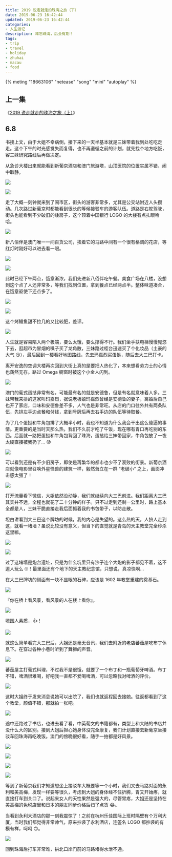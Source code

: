 ```yaml
---
title: 2019 说走就走的珠海之旅（下）
date: 2019-06-23 16:42:44
updated: 2019-06-23 16:42:44
categories:
- 人生游记
description: 难忘珠海，后会有期！
tags:
- trip
- travel
- holiday
- zhuhai
- macau
- food
---
```


{% meting "18663106" "netease" "song" "mini" "autoplay" %}



## 上一集

《[2019 说走就走的珠海之旅（上）](https://blog.joouis.com/2019/06/18/2019-zhuhai-trip-1/)》



## 6.8

书接上文，由于大姐不幸病倒，接下来的一天半基本就是三妹带着我到处吃吃走走。这个下午的时光感觉失而复得，也不再遵循之前的计划，就先找个地方吃饭，容三妹研究路线后再做决定。

从急诊大楼出来就能看到新葡京酒店和澳门旅游塔，山顶医院的位置实属不错，闹中取静。

![](https://jtpu8w.bn.files.1drv.com/y4mGLfIQwxFhHEeHb30ncExKbQ3F622mbW5GsbAgcZCwAhD8CYIOysr971nYk7ehGVuNOMHKG9sCe6N3wvOazzdeXdIcscYW8VQr7L1c6oU42fo-GTD6UqOU0C7km-gQLPpWAcU6GEc7NJrTIfx8bL9Jk579DI1Vdj4WiJxIJSCx4bXgcF6kqQdYPKI2a7kAKRksU_T96LYnuEHlhCW3pjCnA?width=1512&height=2016&cropmode=none)

![](https://hzomaa.bn.files.1drv.com/y4m1VBXLfVCNiPkEjKWjA9mee7zMfL92va0Pj6n7r-pS_Y3dKFdWJW9o7PcCm-0OLKE_GAhBSoYLVhEKcsp5Thr4XpPp-gNJJe5tK-wZy4Avbb1mLCHZAcG2TnNkAJ8YXVxarETPVmqM05JKjm_DsmSoRw2Ur9HVzQszzmQnAvuKtbZ4KzkR3xEJrkLg1Tz5kutC65qV9DMwTho73_9eFEDnA?width=1512&height=2016&cropmode=none)

走了大概一刻钟就来到了闹市区，街头的游客非常多，尤其是公交站附近人头攒动。几次路过新葡京时都能看到很长的等候接驳车的游客队伍。道路是右舵驾驶，街头也能看到不少破旧的矮房子，这个顶着中国银行 LOGO 的大楼有点扎眼哈哈。

![](https://hjoqaa.bn.files.1drv.com/y4mxoYvBcTv5YxdPgsZtMjA61_BKUgxZ2xI-kEQKMcqqBLU4sbF0QCAL7eZAODT9ygn5-NFS3MwAh5M-fVnIaN-BqO5rACrEiH376HjwZIf9wo_EAX1SGqbDBaixilDyHLjwZz3RenYBB5f_4ngKlq7gGj5ulwvjaLaQNynNI2tTj5xD1m9qfNRE9ClpOBkpr7VFIakunE8m-eNw2IqUjLmgQ?width=1512&height=2016&cropmode=none)

新八佰伴是澳门唯一一间百货公司，挨着它的马路中间有一个很有格调的花店，等红灯时刚好可以进去看一眼。

![](https://idooaa.bn.files.1drv.com/y4m3QaRqchereKbIIKSaWsPnLjldFbTFPZpaC2z6sY07s2fk-BwdL_ef2NSfmYmIQNu73rIeIqLqxYkGSO_3eSHvp65JEJFcUPktZyM4AfV7TJqH4LR-FJv44H4sSYbtolGP5b9xu_O9wyFbSuyuPfMsPJdD0sWgObjNepw69fQY4fU2mVi1JizOeyEQBtxmW7Otmd3y8gayrpJ4f8US1MaHg?width=1512&height=2016&cropmode=none)

![](https://jjps8w.bn.files.1drv.com/y4mV6sOTlZpJ3_2V_XK7XRQt3XdbI_JioJ1kquBE9VDLr8f3RnapQJBdlPHJ4YdQlLpw_1iMpQxogJitAAGARHnCvuC5chRuO6ils5iJ0GikEZKBORWCvIr1Wn9LyQfnER2ndVR1wyNAt9MHWFquAnk3Ofk1P6XUc49H-ErphoffmstFV6Ge3isi7xIJVxQg42-yZq3GQNAvY8NjssyyPYinw?width=1512&height=2016&cropmode=none)

此时已经下午两点，饿意渐浓，我们先进新八佰伴吃午餐。美食广场在八楼，没想到这个点了人还非常多，等我们找到位置，拿到餐点已经两点半。整体味道凑合，在饿意驱使下还点多了。

![](https://hjokaa.bn.files.1drv.com/y4mew2vYuc7mVlOV6B7bGECoG1hTglKnGSCK9uyLGw9pZVI2fg0FS06J7HmH1RYKQxYl6ly_c90XJy2v-RFeHWTdAFdcvgvVoQc75rmNvxyvUsv3hEG80qM77ducxyHcKKLTC1Haxenxn3LLLUt8evT7u574UCFz7SWWHMVpz8AaBPJxHDXc9ImahCMupQKzPqJzmxHUkTG0HKrbzT91R5nGw?width=2016&height=1512&cropmode=none)

![](https://jdpy8w.bn.files.1drv.com/y4mM46NyicARWpktlGUjJRYUGINaAREDvXwaDN1-jVq0DCO355YHCY9mPAxgf4_LXEk2DcVjRuqW3wvuGtZ7R3kFDwMtJ_yKdQLw4HfbaTGkbPNKNh0VRltWhslHgiH4lYaHc-Y36gYGKHk4vpzzG7L8E0xWa_IFn4U47BChe1liygG291jEp49ss9T4O1xl3wyGkIX_gz7qVYzwvaD3zP9xA?width=2016&height=1512&cropmode=none)

这个烤鳗鱼甜不拉几的又比较肥，差评。

![](https://jtp08w.bn.files.1drv.com/y4mDi9LKGg32k_b8f4Rnf2trh0VfpJn376vKkfJ1RDIg7zN9gYIcYlF4CZhygt8BSrS_sh_mbQLG4ChCz_owuEip8SmWUtLw4TazM0OzQLu3efIpKE5h3rY2-7ZmQwT-9Wq7OqcefhO6hZiX1AVBdBbzLlAPo87LhkZgH45eJmWSUkCsgSnItu-ohJSsnawqRGcpfwrm88D8V8NL-oxBYvuuA?width=2016&height=1512&cropmode=none)

人生就是容易陷入两个极端，要么太饿，要么撑得不行。我们坐手扶电梯慢慢晃悠下去，逛超市为冒烟的嗓子买了龙角散，三妹路过柜台迅速买了个化妆品（土豪的大气 😏），最后回到一楼看好地图路线，先去玛嘉烈买蛋挞，随后去大三巴打卡。

离开安逸的空调大楼再次回到大街上真的是要把人热化了，本来想看劳力士的心情也荡然无存。路过 Omega 橱窗时被这个小金人闪到。

![](https://izpy8w.bn.files.1drv.com/y4mdwbqQv5t57UMfXZTx5B-3VHB9sOh59hHYrB8MUKaLaTOlJz6wAyxZf-OAY2fNTnQxqPWUrzILv9uNPlBV6beLxkESd1YZ_YG-f63SuMOGDMeQfxoY5RKdrfsOSFDdBN7DXeS4i4F7zclwzUwaINhOhxwDkfENLX3ZnIFBPGaqQKM_74KH9K7TNuOMe2UNcUdBOmlnsy2QFALpy6i9ZaKTg?width=1512&height=2016&cropmode=none)

澳门的葡式蛋挞非常有名，可能最有名的就是安德鲁，但是有名就意味着人多。三妹带我来排的这家叫玛嘉烈，据说老板娘玛嘉烈曾经是安德鲁的妻子，离婚后自己也开了家店，口味和安德鲁差不多，人气也是非常旺。从店的门口往外共有两条队伍，先排左手边点餐和付钱，拿到号牌后再去右手边的队伍等待取餐。

为了几个蛋挞和牛角包排了大概半小时，我也不知道为什么我会干出这么傻逼的事情。更重要的是当时天那么热，我们不久前才吃了午饭，现在哪有胃口再吃别的东西。后面就一路把蛋挞和牛角包背回了珠海，蛋挞给三妹带回家，牛角包放了一夜太硬直接被我扔了… 😓

![](https://idpw8w.bn.files.1drv.com/y4m8EaVBLcF5uRg1NnsqE61iDO_bR0lsoHcvOvJqAg9rdZmVkF88F96r822XqyrvQ6lzR4V-uAlUVN3ZfIqU0IAqXAKXvuaCWl47DUXtkB3EXp1jcTnZDa1pW-7ZFhrvqgl8mNZvynAyttJDOeIm81di9aS3CH-xvEa0LL7FhEXr2XV4avIceAB4nZ4_eCxd2l-OjkRpZJoJtMT_tURWU3etw?width=2016&height=1512&cropmode=none)

可以看到还是有不少旧房子，即使是再繁华的都市也少不了衰败的街景。新葡京酒店就像电影里召唤外星怪兽的建筑一样，毅然耸立在一群 “老破小” 之上，画面冲击感太强了！

![](https://itoqaa.bn.files.1drv.com/y4moGSChOEc7tVniHUkEaYzW8OfWRXbQFk9wUAUFdk7Dkg2IB2GihyS1E7uWJYQb5AQni8n0bEbIn23XJYSmK-l7Xdr_VbPAH6-ZJ3SGIQqowHgoRBxlfVVD7jgucquwLp85BXV1yAoW1ZlfxHVD34wp8oj00qofEIsQ7sAT_OyVuWvLULxf1lOwrOY0fK2-iQo6iUvXSnbnspx-5p2IthiLA?width=1512&height=2016&cropmode=none)

打开流量看下微信，大姐依然没动静，我们就继续向大三巴前进。我们距离大三巴其实并不远，全程也就花了二十分钟的样子。只不过走到还剩一公里时，路上基本全都是人，三妹干脆直接走我后面抓着我的书包带子，以防走散。

坦白讲看到大三巴这个牌坊的时候，我的内心是失望的。这么热的天，人挤人走到这，就看一堵墙？虽说比较没有意义，但当下的直觉就是青岛的天主教堂完全秒杀这里嘛。

![](https://jdps8w.bn.files.1drv.com/y4mdHV4MLGRhXn0LIAyeHGIvsvoKzNEjTCALNKWfS5TrHtw_sxy9D7oXm4nbaF1sRi5sNdar5C6V5Zf5v6rUImrOHdTXyPM0_looEGHyutxJtIVJlL-R9Oyvu0vyggV6x1wZAxeY0_demM8J8uzqMAhcYfOUQ7D-yGtkE_WBDl21ysAsaiSjFiD-vANrZqIEOqeX7Xoy2xoZG-IwcwhIgQtOw?width=2016&height=1512&cropmode=none)

![](https://jtpz8w.bn.files.1drv.com/y4m7bMoW9Om1SUnFMHqg_NDlUa2sMOittwiNViWARqv93ps-Ifq-esgPD5skdlRHMQkKT107E8LYPb_xweJGsYNZwquXL1eBV7cmRkvJULqb7qCv6bWTWHhEL47zFQ_NOdP1pFWmT3K2NQgoYvCLGafT2GXPqoLxhILNeTVWhbqv5by3Y9HW0KadlSdWQE04ASowdEUhPSp4GN28Jl1MjoF2g?width=2016&height=1512&cropmode=none)

过了这堵墙是炮台遗址，只是为什么坑里只有沙子连个大炮的影子都见不着，这不逗人玩么 🙄！最里面还有个地下的天主教纪念馆，只想说，真凉快啊…

在大三巴牌坊的侧面有一块不显眼的石碑，应该是 1602 年教堂重建的奠基石。

![](https://itooaa.bn.files.1drv.com/y4mG1p0BJvya2MatFl-JmZRa3XQvP_9Wr_ROAlB4ClZyOWnwgAgjWGEJeh4_eU0mjpl0bWnToTHzchyzHcgYTrMoYCYsDVaGpAfbfEVUDj3vHwW310P2CZNDs3kX705MqOpjA60K8xOEi2vpHf7uovD1Hm4NGU5uioR7m20PDW5y5j9wNmIiL2hVPt0nAni7oUIG1nz_IPrHxgtzbOouNsG0A?width=2016&height=1512&cropmode=none)

『你在桥上看风景，看风景的人在楼上看你』。

![](https://ijolaa.bn.files.1drv.com/y4mQQTctCgo05yRA1GF4c9Ut-5CcsOQSFff6KSsdnREdGRz_dPQ4CBqYI23wIVMH0QH8_bTDCO3J6ql_Xq6TquR-oEAdtVKdvqdDWhT9qblWUPKQKB3EX2V-oOJdFUKACHTKOqBcbU7WP2Mwi_1Um0Svk7jgFctEgADYfrNtvmFhEap-xUN9M7PtFM3Nse42VyC0Fs9Wh_7WrQT53ZtqsMk-w?width=2016&height=1512&cropmode=none)

嗯国人素质… 👍！

![](https://htohaa.bn.files.1drv.com/y4m4S6ERM0xYV9LnscWmhD9h3QCIyLS-9GNwPSbtlOJcP9gEVOYAkVF3Yl7E2u6g6X8-cyBTg55_N-HTps7c3OL-Qc838dqLgyHWolJ0iKmRBEpItRVVIu-G9DHUm_nr4IjDvuroeyWfHKfvvCpW3uTu5L-b5Nb0dl7jAI5iEJFFaZ5PF1DyVv9vNWQFlLpS_7THTNlJu5KvbNhSalyB1DGQg?width=1512&height=2016&cropmode=none)

就这么简单看完大三巴后，大姐还是毫无音讯，我们去附近的老店蕃茄屋吃布丁休息下。在穿过各种小巷时听到了舞狮的声音。

![](https://hzoiaa.bn.files.1drv.com/y4mmy42hG-bIzFqBW1Cy754T7q0DIfHLvbhaw_7vlPidNsbPKP-H1K7CcjGNuvnnoGAu80gMwACxPpzsL2I2KLJgj04bGApIg2lMapLNt_0iht2UvuqEV2CPMdvarm0fsfvMK7h0w_l-pTYWohKm98yHv45MPwgEG1hbW7n0HETUSjQj1mWgtqEnk-2_3GYrqr_ydFPLSSahDtlyS-xsY8jWQ?width=1512&height=2016&cropmode=none)

蕃茄屋主打葡式料理，不过我不是很饿，就要了一个布丁和一瓶葡萄牙啤酒。布丁不错，啤酒很难喝，好吧我一直都不爱喝啤酒，可以忽略我对啤酒的评价。

![](https://jjpv8w.bn.files.1drv.com/y4mGvAmP4U7Lttx0i8lAAdW0SAqTZNHT-WXmi7MDUlUK-Zua0WpOKzvTyyJhRvh36J9K-E1aM0enJ5HC656E6-XIGuQyBJb5xG1nwMllyTYnlmmxKnvVPflRxDkwd0GJ6Nrl5zRINf793RowGNh62sdqy_J97IeOSKfIo32a7jUllXLFnHIbxQHL8CnA5PBdh5e_iK4cRW2sqBNG_ByAc6KEA?width=1512&height=2016&cropmode=none)

这时大姐终于发来消息说她可以出院了，我们也就返程回去接她。往返都看到了这个教堂，颜值不错，那就拍一张吧。

![](https://itpw8w.bn.files.1drv.com/y4mdjkQissp6aIfgq4dg2CD5bXcewzDNZvEGhmYqGO07X7uIXWqzXStn62E_5PTtsA4sN5x_b91l_LotlqLU4W76zGoOPSeSqbtGRfefJOxskKsIO-Bs68K067e4eWzEpwXWOYA0o96bfrDPjmK5gWLsaokxvv6l7c55Xoo7kaqlPTW9tJwDt2FL78CggG0gKm-6fhB90DyPQLf6ggpEHD7fA?width=2016&height=1512&cropmode=none)

途中还路过了书店，也进去看了看，中英葡文的书籍都有，类型上和大陆的书店并没什么大的区别。接到大姐后担心她身体没完全康复，我们计划直接去新葡京坐接驳车回珠海再吃晚饭。澳门的傍晚很好看，随手一拍都是好风景。

![](https://ijp18w.bn.files.1drv.com/y4ma_h9IvCiaWRwkawfFI4c4kZk5IJE94YpjwY6lHbFoZYMJp9lfntgSsKojZ-1qoxGX5FWIWkcSb_Hvt-Lyq8RQhvvCwJO_6IEUhrHCee0_dLF-w4XVqf22d3diNJLFk1DoANVylU9KBHby4N6osUoJnd1BYzETYVHKb06gjlkfHrpE5bU4h1Y9_1KKG2vy4CbTbBRjipA7FXBTn_IPDvHXA?width=1512&height=2016&cropmode=none)

![](https://jtpv8w.bn.files.1drv.com/y4mjlPKbkdNY1uJpHuLrj3YJQcGnrEqXCytsht7ng330WnHXDb12b7-E51HUCbGcEMe716zd7VU_nirn1HqsPkVcE9DzGRir7uFmjOlSTEw-DGolTVlEXsZilLwanwhJLu6hiH53ebTLX2jEytP3T-fSdvVpTqTRROWr7_56wIP_wW4VyxLmuVLkx9620CtHaERn3ptvYXUBC5yXm1efr5CPA?width=2016&height=1512&cropmode=none)

![](https://izpu8w.bn.files.1drv.com/y4mXOOyaa2bEpTVGluZvNzIz83n4W2Ow5czKTuNnemxkVPPRHbK5yrCrnDCP1yEN_yhAaiYJfybV4of5qyosFxZ1z-wXYbbHGwrYyHrc0mToksYuBo2VSVF6j4m-GcxLoncdsNuPQttPxBgttYfvHBU2Y05fSTNTTcLF0_p0gn1hCcmznwWloCx-1jfsqSTODE-ZKv4W4qY4JKnrsQ-rVxKvw?width=2016&height=1512&cropmode=none)

![](https://jjpy8w.bn.files.1drv.com/y4mvZDCSgs5eLF1jFohl6HEHgSWSb0_BqQhiHB9ySx-6Ij1ublqu-zXWesZNmdPWYNC3AB13eMhzIhFi9QNVbZqZH73G9csJivyvwmu-jKaVtKzOE2Ks54TitDRTWtzzRpjG6OKWeW8jbFCHz-7pGBhq3BqNp3N4yUksjs5aEktznG91_q1lRcPWJfQ8xFfDDcyqYitDMASu3I7Y0u79u2etg?width=2016&height=1512&cropmode=none)

等到了新葡京我们才知道想坐上接驳车大概要等一个小时，我们又去马路对面的永利和美高梅，发现一样要等很久，考虑到大姐的身体经不住折腾，胃又开始疼，就直接打车到关口了。说起来女人的天性果然是强大的，尽管胃疼，大姐还是坚持在美高梅的免税店里和日本的朋友同步价格后扫了点货 😂。

当看到永利大酒店的那一刻我震惊了！之前在杭州乐佳国际上班时隔壁有个万利大厦，当时我们都觉得非常帅气，原来抄袭了永利酒店，连签名 LOGO 都抄袭的有模有样，呵呵 🙃。

![](https://jjp18w.bn.files.1drv.com/y4mt--da15_ezI3KdjP6fqsbI0-0eSO1Kx0e7qxZsxEO3evFPnYJ8UBnkK_cIOm2Tkzv57SNsnCdiGXRWBro990dtJd3ibn6OhEIykzFxT1fnQ_CGvfCto3isuJhh_LD-sAA2BBnamOP7b6GVFb9ts8-KB685DDjuHmrNp7TDk_pDLhFz9Gk8gkMGIwSN010UvbsDgAWFJEFUUOT9HbWtFMew?width=2016&height=1512&cropmode=none)

回到珠海后打车非常难，拱北口岸门前的马路堵得水泄不通。







